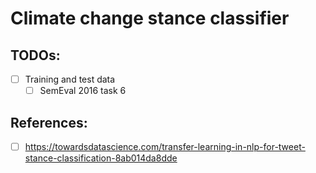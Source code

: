# Climate change stance classifier
## TODOs:

- [ ] Training and test data
  - [ ] SemEval 2016 task 6

## References:
- [ ] https://towardsdatascience.com/transfer-learning-in-nlp-for-tweet-stance-classification-8ab014da8dde
